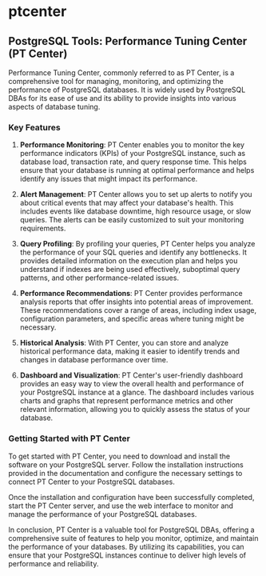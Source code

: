 # ptcenter

## PostgreSQL Tools: Performance Tuning Center (PT Center)

Performance Tuning Center, commonly referred to as PT Center, is a comprehensive tool for managing, monitoring, and optimizing the performance of PostgreSQL databases. It is widely used by PostgreSQL DBAs for its ease of use and its ability to provide insights into various aspects of database tuning.

### Key Features

1. **Performance Monitoring**: PT Center enables you to monitor the key performance indicators (KPIs) of your PostgreSQL instance, such as database load, transaction rate, and query response time. This helps ensure that your database is running at optimal performance and helps identify any issues that might impact its performance.

2. **Alert Management**: PT Center allows you to set up alerts to notify you about critical events that may affect your database's health. This includes events like database downtime, high resource usage, or slow queries. The alerts can be easily customized to suit your monitoring requirements.

3. **Query Profiling**: By profiling your queries, PT Center helps you analyze the performance of your SQL queries and identify any bottlenecks. It provides detailed information on the execution plan and helps you understand if indexes are being used effectively, suboptimal query patterns, and other performance-related issues.

4. **Performance Recommendations**: PT Center provides performance analysis reports that offer insights into potential areas of improvement. These recommendations cover a range of areas, including index usage, configuration parameters, and specific areas where tuning might be necessary.

5. **Historical Analysis**: With PT Center, you can store and analyze historical performance data, making it easier to identify trends and changes in database performance over time.

6. **Dashboard and Visualization**: PT Center's user-friendly dashboard provides an easy way to view the overall health and performance of your PostgreSQL instance at a glance. The dashboard includes various charts and graphs that represent performance metrics and other relevant information, allowing you to quickly assess the status of your database.

### Getting Started with PT Center

To get started with PT Center, you need to download and install the software on your PostgreSQL server. Follow the installation instructions provided in the documentation and configure the necessary settings to connect PT Center to your PostgreSQL databases.

Once the installation and configuration have been successfully completed, start the PT Center server, and use the web interface to monitor and manage the performance of your PostgreSQL databases.

In conclusion, PT Center is a valuable tool for PostgreSQL DBAs, offering a comprehensive suite of features to help you monitor, optimize, and maintain the performance of your databases. By utilizing its capabilities, you can ensure that your PostgreSQL instances continue to deliver high levels of performance and reliability.